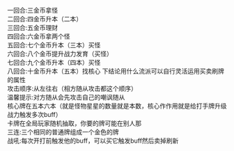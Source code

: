 一回合:三金币拿怪  
二回合:四金币升本（二本）  
三回合:五金币理财  
四回合:六金币拿两个怪  
五回合:七个金币升本（三本）买怪  
六回合:八个金币提升战力发育（买怪）  
七回合:九个金币升本（四本）买怪  
八回合:十金币升本（五本）找核心 下结论用什么流派可以自行灵活运用买卖刷牌的属性  
攻击顺序:从左往右（相方随从攻击都这个顺序）  
温馨提示:对方随从会先攻击自己的嘲讽随从  
核心牌在五本六本（就是怪物星星的数量就是本数，核心作作用就是给打手牌升级战力触发多次buff）  
卡牌在全局玩家随机抽取，你要的牌可能在别人那  
三连:三个相同的普通牌组成一个金色的牌  
战吼:每次开打前触发他的buff，可以买它触发buff然后卖掉刷新